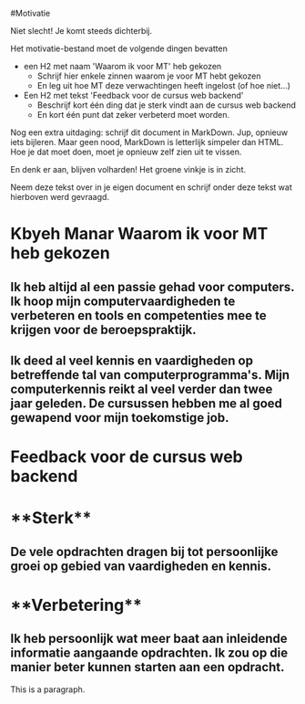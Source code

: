 
#Motivatie

Niet slecht! Je komt steeds dichterbij.

Het motivatie-bestand moet de volgende dingen bevatten
- een H2 met naam 'Waarom ik voor MT' heb gekozen
  - Schrijf hier enkele zinnen waarom je voor MT hebt gekozen
  - En leg uit hoe MT deze verwachtingen heeft ingelost (of hoe niet...)
- Een H2 met tekst 'Feedback voor de cursus web backend'
  - Beschrijf kort één ding dat je sterk vindt aan de cursus web backend 
  - En kort één punt dat zeker verbeterd moet worden. 

Nog een extra uitdaging: schrijf dit document in MarkDown. Jup, opnieuw iets bijleren. Maar geen nood, MarkDown is letterlijk simpeler dan HTML. Hoe je dat moet doen, moet je opnieuw zelf zien uit te vissen.

En denk er aan, blijven volharden! Het groene vinkje is in zicht.

Neem deze tekst over in je eigen document en schrijf onder deze tekst wat hierboven werd gevraagd.

<h1> Kbyeh Manar Waarom ik voor MT heb gekozen</h1>

<h2> Ik heb altijd al een passie gehad voor computers. Ik hoop mijn computervaardigheden te verbeteren en tools en competenties mee te krijgen voor de beroepspraktijk. </h2>
<h2> Ik deed al veel kennis en vaardigheden op betreffende tal van computerprogramma's. Mijn computerkennis reikt al veel verder dan twee jaar geleden. De cursussen hebben me al goed gewapend voor mijn toekomstige job.</h2>
<h1>Feedback voor de cursus web backend </h1>
<h1>**Sterk** </h1>
<h2>De vele opdrachten dragen bij tot persoonlijke groei op gebied van vaardigheden en kennis. </h2>
<h1>**Verbetering**</h1>
<h2> Ik heb persoonlijk wat meer baat aan inleidende informatie aangaande opdrachten. Ik zou op die manier beter kunnen starten aan een opdracht.</h2>
<p>This is a paragraph.</p>
